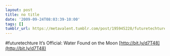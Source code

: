 ```yaml
---
layout: post
title: no title
date: '2009-09-24T08:03:39-10:00'
tags: []
tumblr_url: https://metavalent.tumblr.com/post/195945228/futuretechture-its-official-water-found-on-the
---
```

#futuretechture It’s Official: Water Found on the Moon [http://bit.ly/d7T48](http://bit.ly/d7T48)

